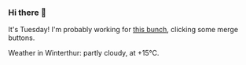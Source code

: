 ### Hi there :wave:

It's Tuesday! I'm probably working for [this bunch](https://github.com/kohofinancial), clicking some merge buttons.

Weather in Winterthur: partly cloudy, at +15°C.

